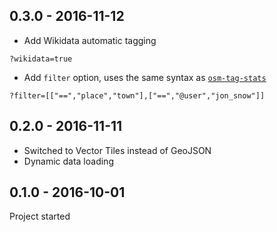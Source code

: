 ## 0.3.0 - 2016-11-12

- Add Wikidata automatic tagging

```
?wikidata=true
```

- Add `filter` option, uses the same syntax as [`osm-tag-stats`](https://github.com/mapbox/osm-tag-stats)

```
?filter=[["==","place","town"],["==","@user","jon_snow"]]
```

## 0.2.0 - 2016-11-11

- Switched to Vector Tiles instead of GeoJSON
- Dynamic data loading

## 0.1.0 - 2016-10-01

Project started
